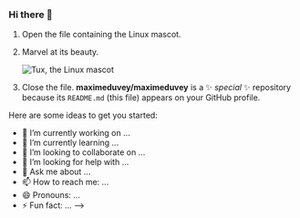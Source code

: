 ### Hi there 👋
1. Open the file containing the Linux mascot.
2. Marvel at its beauty.

    ![Tux, the Linux mascot](/assets/images/tux.png)

3. Close the file.
**maximeduvey/maximeduvey** is a ✨ _special_ ✨ repository because its `README.md` (this file) appears on your GitHub profile.

Here are some ideas to get you started:

- 🔭 I’m currently working on ...
- 🌱 I’m currently learning ...
- 👯 I’m looking to collaborate on ...
- 🤔 I’m looking for help with ...
- 💬 Ask me about ...
- 📫 How to reach me: ...
- 😄 Pronouns: ...
- ⚡ Fun fact: ...
-->
